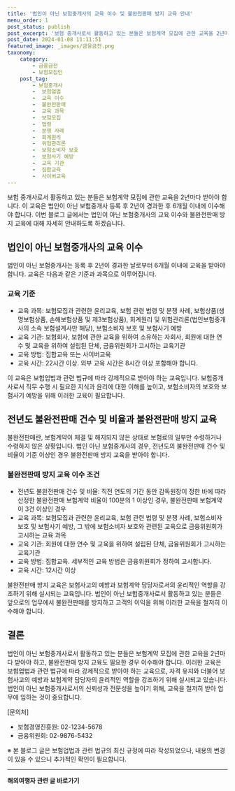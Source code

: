 ```yaml
---
title: '법인이 아닌 보험중개사의 교육 이수 및 불완전판매 방지 교육 안내'
menu_order: 1
post_status: publish
post_excerpt: '보험 중개사로서 활동하고 있는 분들은 보험계약 모집에 관한 교육을 2년마다 받아야 합니다. 이 교육은 법인이 아닌 보험중개사 등록 후 2년이 경과한 후 6개월 이내에 이수해야 합니다. 이번 블로그 글에서는 법인이 아닌 보험중개사의 교육 이수와 불완전판매 방지 교육에 대해 자세히 안내하도록 하겠습니다.'
post_date: 2024-01-08 11:11:51
featured_image: _images/금융금전.png
taxonomy:
    category:
        - 금융금전
        - 보험모집인
    post_tag:
        - 보험중개사
        -  보험업법
        -  교육 이수
        -  불완전판매
        -  교육 과목
        -  보험모집
        -  법령
        -  분쟁 사례
        -  회계원리
        -  위험관리론
        -  보험소비자 보호
        -  보험사기 예방
        -  교육 기관
        -  집합교육
        -  사이버교육
---
```



보험 중개사로서 활동하고 있는 분들은 보험계약 모집에 관한 교육을 2년마다 받아야 합니다. 이 교육은 법인이 아닌 보험중개사 등록 후 2년이 경과한 후 6개월 이내에 이수해야 합니다. 이번 블로그 글에서는 법인이 아닌 보험중개사의 교육 이수와 불완전판매 방지 교육에 대해 자세히 안내하도록 하겠습니다.

## 법인이 아닌 보험중개사의 교육 이수

법인이 아닌 보험중개사는 등록 후 2년이 경과한 날로부터 6개월 이내에 교육을 받아야 합니다. 교육은 다음과 같은 기준과 과목으로 이루어집니다.

### 교육 기준

- 교육 과목: 보험모집과 관련한 윤리교육, 보험 관련 법령 및 분쟁 사례, 보험상품(생명보험상품, 손해보험상품 및 제3보험상품), 회계원리 및 위험관리론(법인보험중개사의 소속 보험설계사만 해당), 보험소비자 보호 및 보험사기 예방
- 교육 기관: 보험회사, 보험에 관한 교육을 위하여 소유하는 자회사, 회원에 대한 연수 및 교육을 위하여 설립된 단체, 금융위원회가 고시하는 교육기관
- 교육 방법: 집합교육 또는 사이버교육
- 교육 시간: 22시간 이상. 외부 교육 시간은 8시간 이상 포함해야 합니다.

이 교육은 보험업법과 관련 법규에 따라 강제적으로 받아야 하는 교육입니다. 보험중개사로서 직무 수행 시 필요한 지식과 윤리에 대한 이해를 높이고, 보험소비자의 보호와 보험사기 예방을 위해 이러한 교육이 필요합니다.

## 전년도 불완전판매 건수 및 비율과 불완전판매 방지 교육

불완전판매란, 보험계약이 체결 및 해지되지 않은 상태로 보험료의 일부만 수령하거나 수령하지 않은 상황입니다. 법인 아닌 보험중개사의 경우, 전년도의 불완전판매 건수 및 비율이 기준 이상인 경우 불완전판매 방지 교육을 받아야 합니다.

### 불완전판매 방지 교육 이수 조건

- 전년도 불완전판매 건수 및 비율: 직전 연도의 기간 동안 감독원장이 정한 바에 따라 산정한 불완전판매 보험계약 비율이 100분의 1 이상인 경우, 불완전판매 보험계약이 3건 이상인 경우
- 교육 과목: 보험모집과 관련한 윤리교육, 보험 관련 법령 및 분쟁 사례, 보험소비자 보호 및 보험사기 예방, 그 밖에 보험소비자 보호와 관련된 교육으로 금융위원회가 고시하는 교육 과목
- 교육 기관: 회원에 대한 연수 및 교육을 위하여 설립된 단체, 금융위원회가 고시하는 교육기관
- 교육 방법: 집합교육. 세부적인 교육 방법은 금융위원회가 정하여 고시합니다.
- 교육 시간: 12시간 이상

불완전판매 방지 교육은 보험사고의 예방과 보험계약 담당자로서의 윤리적인 역할을 강조하기 위해 실시되는 교육입니다. 법인이 아닌 보험중개사로서 활동하고 있는 분들은 앞으로의 업무에서 불완전판매를 방지하고 고객의 이익을 위해 이러한 교육을 철저히 이수해야 합니다.

## 결론

법인이 아닌 보험중개사로서 활동하고 있는 분들은 보험계약 모집에 관한 교육을 2년마다 받아야 하고, 불완전판매 방지 교육도 필요한 경우 이수해야 합니다. 이러한 교육은 보험업법과 관련 법규에 따라 강제적으로 받아야 하는 교육으로, 자격 유지와 더불어 보험사고의 예방과 보험계약 담당자의 윤리적인 역할을 강조하기 위해 실시되고 있습니다. 법인이 아닌 보험중개사로서의 신뢰성과 전문성을 높이기 위해, 교육을 철저히 받아 업무에 임하는 것이 중요합니다.

[문의처]
- 보험경영진흥원: 02-1234-5678
- 금융위원회: 02-9876-5432

※ 본 블로그 글은 보험업법과 관련 법규의 최신 규정에 따라 작성되었으나, 내용의 변경이 있을 수 있으니 추가적인 확인이 필요합니다.


<!-- wp:separator -->
<hr class="wp-block-separator has-alpha-channel-opacity"/>
<!-- /wp:separator -->

<!-- wp:group {"backgroundColor":"base","layout":{"type":"constrained"}} -->
<div class="wp-block-group has-base-background-color has-background"><!-- wp:paragraph {"align":"center","fontSize":"medium"} -->
<p class="has-text-align-center has-large-font-size"><strong>해외여행자 관련 글 바로가기</strong></p>
<!-- /wp:paragraph -->


<!-- wp:latest-posts
{"categories":[{"id":14870,"count":19,"description":"","link":"https://uknowlaw.com/category/%ed%95%b4%ec%99%b8%ec%97%ac%ed%96%89%ec%9e%90/","name":"해외여행자","slug":"해외여행자","taxonomy":"category","parent":0,"meta":[],"_links":{"self":[{"href":"https://uknowlaw.com/wp-json/wp/v2/categories/14870"}],"collection":[{"href":"https://uknowlaw.com/wp-json/wp/v2/categories"}],"about":[{"href":"https://uknowlaw.com/wp-json/wp/v2/taxonomies/category"}],"wp:post_type":[{"href":"https://uknowlaw.com/wp-json/wp/v2/posts?categories=14870"}],"curies":[{"name":"wp","href":"https://api.w.org/{rel}","templated":true}]}}],"postsToShow":100,"excerptLength":28,"postLayout":"grid","columns":2,"featuredImageAlign":"left","featuredImageSizeSlug":"large","fontSize":"small"} /--></div>
<!-- /wp:group -->